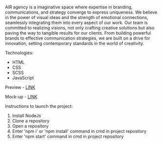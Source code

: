 AIR agency is a imaginative space where expertise in branding, communications, and strategy converge to express uniqueness. We believe in the power of visual ideas and the strength of emotional connections, seamlessly integrating them into every aspect of our work. Our team is committed to realizing visions, not only crafting creative solutions but also paving the way to tangible results for our clients. From building powerful brands to effective communication strategies, we are built on a drive for innovation, setting contemporary standards in the world of creativity.

Technologies:
- HTML
- CSS
- SCSS
- JavaScript

Preview - [LINK](https://kovachhh.github.io/air_agency_landing)

Mock-up - [LINK](https://www.figma.com/file/7qwsWggv9BAxMi2VPhBuPr/Air-(formerly-Dia)?node-id=9138%3A35)

Instructions to launch the project:
1. Install NodeJs
2. Clone a repository
3. Open a repository
4. Enter 'npm i' or 'npm install' command in cmd in project repository
5. Enter 'npm start' command in cmd in project repository
